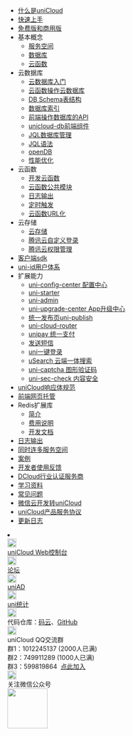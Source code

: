 * [什么是uniCloud](uniCloud/README.md)
* [快速上手](uniCloud/quickstart.md)
* [免费版和商用版](uniCloud/price.md)
* 基本概念
  * [服务空间](uniCloud/concepts/space.md)
  * [数据库](uniCloud/concepts/database.md)
  * [云函数](uniCloud/concepts/cloudfunction.md)
* 云数据库
  * [云数据库入门](uniCloud/hellodb.md)
  * [云函数操作云数据库](uniCloud/cf-database.md)
  * [DB Schema表结构](uniCloud/schema.md)
  * [数据库索引](uniCloud/db-index.md)
  * [前端操作数据库的API](uniCloud/clientdb.md)
  * [unicloud-db前端组件](uniCloud/unicloud-db.md)
  * [JQL数据库管理](uniCloud/jql-runner.md)
  <!-- * [云函数内使用JQL语法](uniCloud/jql-cloud.md) -->
  * [JQL语法](uniCloud/jql.md)
  * [openDB](https://gitee.com/dcloud/opendb)
  * [性能优化](uniCloud/db-performance.md)
* 云函数
  * [开发云函数](uniCloud/cf-functions.md)
  * [云函数公共模块](uniCloud/cf-common.md)
  * [日志输出](uniCloud/cf-logger.md)
  * [定时触发](uniCloud/trigger.md)
  * [云函数URL化](uniCloud/http.md)
* 云存储
  * [云存储](uniCloud/storage.md)
  * [腾讯云自定义登录](uniCloud/authentication.md)
  * [腾讯云权限管理](uniCloud/policy-tcb.md)
* [客户端sdk](uniCloud/client-sdk.md)
* [uni-id用户体系](uniCloud/uni-id.md)
* 扩展能力
  * [uni-config-center 配置中心](https://ext.dcloud.net.cn/plugin?id=4425)
  * [uni-starter](https://ext.dcloud.net.cn/plugin?id=5057)
  * [uni-admin](uniCloud/admin.md)
  * [uni-upgrade-center App升级中心](uniCloud/upgrade-center.md)
  * [统一发布页uni-publish](uniCloud/uni-publish.md)
  * [uni-cloud-router](uniCloud/uni-cloud-router.md)
  * [unipay 统一支付](uniCloud/unipay.md)
  * [发送短信](uniCloud/send-sms.md)
  * [uni一键登录](uniCloud/univerify.md)
  * [uSearch 云端一体搜索](https://ext.dcloud.net.cn/plugin?id=3851)
  * [uni-captcha 图形验证码](https://ext.dcloud.net.cn/plugin?id=4048)
  * [uni-sec-check 内容安全](https://ext.dcloud.net.cn/plugin?id=5460)
* [uniCloud响应体规范](uniCloud/unicloud-response-format.md)
* [前端网页托管](uniCloud/hosting.md)
* Redis扩展库
  * [简介](uniCloud/redis-introduction.md)
  * [费用说明](uniCloud/redis-buy.md)
  * [开发文档](uniCloud/redis.md)
* [日志输出](uniCloud/cf-logger.md)
* [同时连多服务空间](uniCloud/init.md)
* [案例](uniCloud/resource.md)
* [开发者使用反馈](uniCloud/feedback.md)
* [DCloud行业认证服务商](https://ask.dcloud.net.cn/article/39388)
* [学习资料](uniCloud/learning.md)
* [常见问题](uniCloud/faq.md)
* [微信云开发转uniCloud](uniCloud/wx2unicloud.md)
* [uniCloud产品服务协议](uniCloud/agreement.md)
* [更新日志](uniCloud/release.md)
<li></li>
<div class="contact-box">
  <a href="//unicloud.dcloud.net.cn" target="_blank" class="contact-item">
  	<img src="https://bjetxgzv.cdn.bspapp.com/VKCEYUGU-uni-app-doc/7962e8e0-4f2d-11eb-a16f-5b3e54966275.jpg" width="20" height="20"/>
  	<div class="contact-smg">
  		<div>uniCloud Web控制台</div>
  	</div>
  </a>
  <a href="//ask.dcloud.net.cn/explore/" target="_blank" class="contact-item">
  	<img src="https://bjetxgzv.cdn.bspapp.com/VKCEYUGU-uni-app-doc/73fc4f90-4f2d-11eb-a16f-5b3e54966275.png" width="20" height="20"/>
  	<div class="contact-smg">
  		<div>论坛</div>
  	</div>
  </a>
  <a href="https://uniad.dcloud.net.cn" target="_blank" class="contact-item">
    <img src="https://bjetxgzv.cdn.bspapp.com/VKCEYUGU-uni-app-doc/765d9820-4f2d-11eb-bd01-97bc1429a9ff.png" width="20" height="20"/>
    <div class="contact-smg">
      <div>uniAD</div>
    </div>
  </a>
  <a href="https://tongji.dcloud.net.cn/" target="_blank" class="contact-item">
    <img src="https://bjetxgzv.cdn.bspapp.com/VKCEYUGU-uni-app-doc/77159d80-4f2d-11eb-a16f-5b3e54966275.png" width="20" height="20"/>
    <div class="contact-smg">
      <div>uni统计</div>
    </div>
  </a>
	<div class="contact-item">
		<img src="https://bjetxgzv.cdn.bspapp.com/VKCEYUGU-uni-app-doc/74cda950-4f2d-11eb-a16f-5b3e54966275.png" width="20" height="20"/>
		<div class="contact-smg">
			<div>
	      代码仓库：<a href="https://gitee.com/dcloud/uni-app" target="_blank">码云</a>、<a href="http://github.com/dcloudio/uni-app" target="_blank">GitHub</a>
	    </div>
		</div>
	</div>
	<div class="contact-item">
	  <img src="https://bjetxgzv.cdn.bspapp.com/VKCEYUGU-uni-app-doc/759713d0-4f2d-11eb-a16f-5b3e54966275.png" width="20" height="20"/>
	  <div class="contact-smg">
	  <div>uniCloud QQ交流群</div>
	  <div>群1：1012245137 (2000人已满)</div>
    <div>群2：749911289 (1000人已满)</div>
    <div>群3：599819864 &nbsp;<a target="_blank" href="//qm.qq.com/cgi-bin/qm/qr?k=5iPtQlJt8cxKSwHEpMqcdDYwDX8Xk0dR&jump_from=webapi">点此加入</a></div>
	  </div>
	</div>
  <div class="contact-item">
  	<img src="https://bjetxgzv.cdn.bspapp.com/VKCEYUGU-uni-app-doc/77df7d30-4f2d-11eb-bd01-97bc1429a9ff.png" width="20" height="20"/>
  	<div class="contact-smg">
  		<div>关注微信公众号</div>
  		<img src="https://bjetxgzv.cdn.bspapp.com/VKCEYUGU-uni-app-doc/78a8e7b0-4f2d-11eb-8ff1-d5dcf8779628.jpg" width="90" height="90"/>
  	</div>
  </div>
</div>
